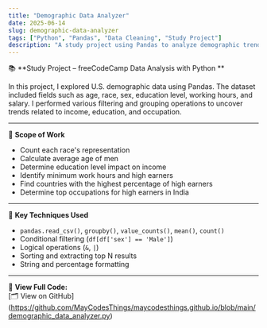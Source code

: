 ```yaml
---
title: "Demographic Data Analyzer"
date: 2025-06-14
slug: demographic-data-analyzer
tags: ["Python", "Pandas", "Data Cleaning", "Study Project"]
description: "A study project using Pandas to analyze demographic trends from census-style data."
---
```


📚 **Study Project – freeCodeCamp Data Analysis with Python **

In this project, I explored U.S. demographic data using Pandas. The dataset included fields such as age, race, sex, education level, working hours, and salary. I performed various filtering and grouping operations to uncover trends related to income, education, and occupation.

---

📌 **Scope of Work**
- Count each race's representation  
- Calculate average age of men  
- Determine education level impact on income  
- Identify minimum work hours and high earners  
- Find countries with the highest percentage of high earners  
- Determine top occupations for high earners in India

---

🧠 **Key Techniques Used**
- `pandas.read_csv()`, `groupby()`, `value_counts()`, `mean()`, `count()`  
- Conditional filtering (`df[df['sex'] == 'Male']`)  
- Logical operations (`&`, `|`)  
- Sorting and extracting top N results  
- String and percentage formatting

---

📎 **View Full Code:**  
[🗂 View on GitHub] (https://github.com/MayCodesThings/maycodesthings.github.io/blob/main/demographic_data_analyzer.py)

